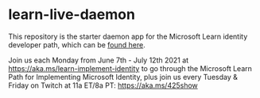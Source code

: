 # learn-live-daemon

This repository is the starter daemon app for the Microsoft Learn identity developer path, which can be [found here](https://aka.ms/con059).

Join us each Monday from June 7th - July 12th 2021 at https://aka.ms/learn-implement-identity to go through the Microsoft Learn Path for Implementing Microsoft Identity, plus join us every Tuesday & Friday on Twitch at 11a ET/8a PT: https://aka.ms/425show